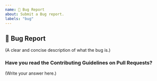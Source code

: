 ```yaml
---
name: 🐛 Bug Report
about: Submit a Bug report.
labels: "bug"
---
```


## 🐛 Bug Report

(A clear and concise description of what the bug is.)

### Have you read the Contributing Guidelines on Pull Requests?

(Write your answer here.)